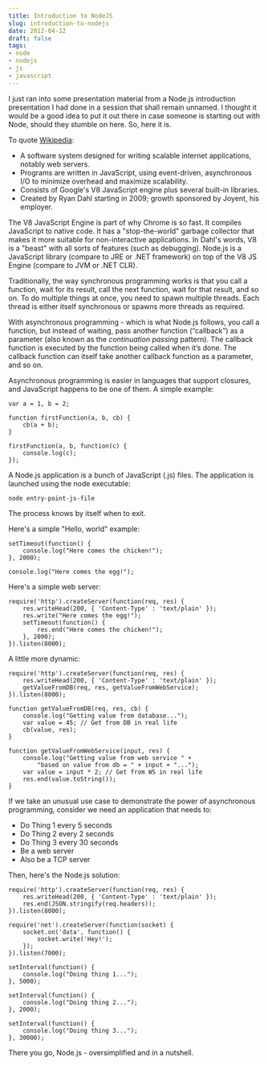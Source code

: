 ```yaml
---
title: Introduction to NodeJS
slug: introduction-to-nodejs
date: 2012-04-12
draft: false
tags:
- node
- nodejs
- js
- javascript
---
```

I just ran into some presentation material from a Node.js introduction presentation I had done in a session that shall remain unnamed. I thought it would be a good idea to put it out there in case someone is starting out with Node, should they stumble on here. So, here it is.

To quote [Wikipedia](http://en.wikipedia.org/wiki/Nodejs):

+ A software system designed for writing scalable internet applications, notably web servers.
+ Programs are written in JavaScript, using event-driven, asynchronous I/O to minimize overhead and maximize scalability.
+ Consists of Google's V8 JavaScript engine plus several built-in libraries.
+ Created by Ryan Dahl starting in 2009; growth sponsored by Joyent, his employer.

The V8 JavaScript Engine is part of why Chrome is so fast. It compiles JavaScript to native code. It has a "stop-the-world" garbage collector that makes it more suitable for non-interactive applications. In Dahl's words, V8 is a "beast" with all sorts of features (such as debugging). Node.js is a JavaScript library (compare to JRE or .NET framework) on top of the V8 JS Engine (compare to JVM or .NET CLR).

Traditionally, the way synchronous programming works is that you call a function, wait for its result, call the next function, wait for that result, and so on. To do multiple things at once, you need to spawn multiple threads. Each thread is either itself synchronous or spawns more threads as required.

With asynchronous programming - which is what Node.js follows, you call a function, but instead of waiting, pass another function (“callback”) as a parameter (also known as the *continuation passing* pattern). The callback function is executed by the function being called when it’s done. The callback function can itself take another callback function as a parameter, and so on.

Asynchronous programming is easier in languages that support closures, and JavaScript happens to be one of them. A simple example:

    var a = 1, b = 2;

    function firstFunction(a, b, cb) {
	    cb(a + b);
    }

    firstFunction(a, b, function(c) {
	    console.log(c);
    });

A Node.js application is a bunch of JavaScript (.js) files. The application is launched using the node executable:

    node entry-point-js-file

The process knows by itself when to exit.

Here's a simple "Hello, world" example:

	setTimeout(function() {
		console.log("Here comes the chicken!");
	}, 2000);

	console.log("Here comes the egg!");

Here's a simple web server:

	require('http').createServer(function(req, res) {
		res.writeHead(200, { 'Content-Type' : 'text/plain' });
		res.write("Here comes the egg!");
		setTimeout(function() {
			res.end("Here comes the chicken!");
		}, 2000);
	}).listen(8000);

A little more dynamic:

	require('http').createServer(function(req, res) {
		res.writeHead(200, { 'Content-Type' : 'text/plain' });
		getValueFromDB(req, res, getValueFromWebService);
	}).listen(8000);
	
	function getValueFromDB(req, res, cb) {
		console.log("Getting value from database...");
		var value = 45; // Get from DB in real life
		cb(value, res);
	}
	
	function getValueFromWebService(input, res) {
		console.log("Getting value from web service " +
			"based on value from db = " + input + "...");
		var value = input * 2; // Get from WS in real life
		res.end(value.toString());
	}

If we take an unusual use case to demonstrate the power of asynchronous programming, consider we need an application that needs to: 

+ Do Thing 1 every 5 seconds
+ Do Thing 2 every 2 seconds
+ Do Thing 3 every 30 seconds
+ Be a web server
+ Also be a TCP server

Then, here's the Node.js solution:

	require('http').createServer(function(req, res) {
		res.writeHead(200, { 'Content-Type' : 'text/plain' });
		res.end(JSON.stringify(req.headers));
	}).listen(8000);
	
	require('net').createServer(function(socket) {
		socket.on('data', function() {
			socket.write('Hey!');
		});
	}).listen(7000);
	
	setInterval(function() {
		console.log("Doing thing 1...");
	}, 5000);
	
	setInterval(function() {
		console.log("Doing thing 2...");
	}, 2000);
	
	setInterval(function() {
		console.log("Doing thing 3...");
	}, 30000);

There you go, Node.js - oversimplified and in a nutshell.